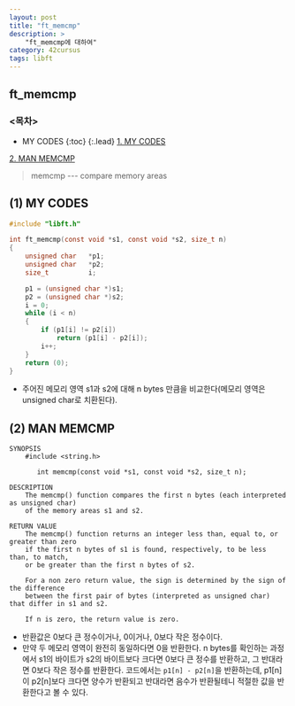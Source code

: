 ```yaml
---
layout: post
title: "ft_memcmp"
description: >
    "ft_memcmp에 대하여"
category: 42cursus
tags: libft
---
```

## ft_memcmp

### <목차>
* MY CODES
{:toc}
{:.lead}
[1. MY CODES](#1-my-codes)

[2. MAN MEMCMP](#2-man-memcmp)

> memcmp --- compare memory areas

## (1) MY CODES

~~~c
#include "libft.h"

int	ft_memcmp(const void *s1, const void *s2, size_t n)
{
	unsigned char	*p1;
	unsigned char	*p2;
	size_t			i;

	p1 = (unsigned char *)s1;
	p2 = (unsigned char *)s2;
	i = 0;
	while (i < n)
	{
		if (p1[i] != p2[i])
			return (p1[i] - p2[i]);
		i++;
	}
	return (0);
}
~~~
- 주어진 메모리 영역 s1과 s2에 대해 n bytes 만큼을 비교한다(메모리 영역은 unsigned char로 치환된다).

## (2) MAN MEMCMP
~~~plain
SYNOPSIS
	#include <string.h>

       int memcmp(const void *s1, const void *s2, size_t n);

DESCRIPTION
    The memcmp() function compares the first n bytes (each interpreted as unsigned char)
	of the memory areas s1 and s2.

RETURN VALUE
	The memcmp() function returns an integer less than, equal to, or greater than zero
	if the first n bytes of s1 is found, respectively, to be less than, to match, 
	or be greater than the first n bytes of s2.

	For a non zero return value, the sign is determined by the sign of the difference 
	between the first pair of bytes (interpreted as unsigned char) that differ in s1 and s2.

	If n is zero, the return value is zero.
~~~

- 반환값은 0보다 큰 정수이거나, 0이거나, 0보다 작은 정수이다.
- 만약 두 메모리 영역이 완전히 동일하다면 0을 반환한다. n bytes를 확인하는 과정에서 s1의 바이트가 s2의 바이트보다 크다면 0보다 큰 정수를 반환하고, 그 반대라면 0보다 작은 정수를 반환한다. 코드에서는 `p1[n] - p2[n]`을 반환하는데, p1[n]이 p2[n]보다 크다면 양수가 반환되고 반대라면 음수가 반환될테니 적절한 값을 반환한다고 볼 수 있다. 
